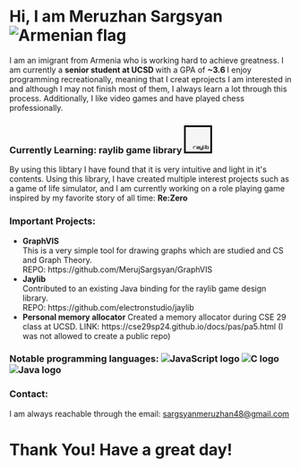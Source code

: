 # Hi, I am Meruzhan Sargsyan <img src="https://upload.wikimedia.org/wikipedia/commons/2/2f/Flag_of_Armenia.svg" alt="Armenian flag" width="50" />

I am an imigrant from Armenia who is working hard to achieve greatness. I am currently a <b> senior student at UCSD </b> with a GPA of <b> ~3.6 </b>
I enjoy programming recreationally, meaning that I creat eprojects I am interested in and although I may not finish most of them, I always learn a lot
through this process. Additionally, I like video games and have played chess professionally.

### Currently Learning: raylib game library <img src="https://github.com/raysan5/raylib/blob/master/logo/raylib_1024x1024.png" alt="Raylib icon" width="50" />

By using this libtary I have found that it is very intuitive and light in it's contents. Using this library, I have created multiple interest projects such as a
game of life simulator, and I am currently working on a role playing game inspired by my favorite story of all time: <b> Re:Zero </b>

### Important Projects:
<ul>
  <li>
    <b>GraphVIS</b><br>
    This is a very simple tool for drawing graphs which are studied and CS and Graph Theory.<br>
    REPO: https://github.com/MerujSargsyan/GraphVIS
  </li>
  <li>
    <b>Jaylib</b><br>
    Contributed to an existing Java binding for the raylib game design library.<br>
    REPO: https://github.com/electronstudio/jaylib
  </li>
  <li>
    <b>Personal memory allocator</b>
    Created a memory allocator during CSE 29 class at UCSD.
    LINK: https://cse29sp24.github.io/docs/pas/pa5.html (I was not allowed to create a public repo)
  </li>
</ul>

### Notable programming languages:     <img src="https://upload.wikimedia.org/wikipedia/commons/6/6a/JavaScript-logo.png" alt="JavaScript logo" width="50" />        <img src="https://upload.wikimedia.org/wikipedia/commons/3/35/The_C_Programming_Language_logo.svg" alt="C logo" width="50" />      <img src="https://upload.wikimedia.org/wikipedia/en/3/30/Java_programming_language_logo.svg" alt="Java logo" width="50" />

### Contact:

I am always reachable through the email: sargsyanmeruzhan48@gmail.com

# Thank You! Have a great day!
